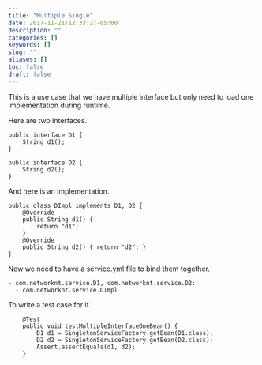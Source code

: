 ```yaml
---
title: "Multiple Single"
date: 2017-11-21T12:33:27-05:00
description: ""
categories: []
keywords: []
slug: ""
aliases: []
toc: false
draft: false
---
```


This is a use case that we have multiple interface but only need to load one implementation
during runtime. 

Here are two interfaces.

```
public interface D1 {
    String d1();
}

```

```
public interface D2 {
    String d2();
}

```

And here is an implementation.

```
public class DImpl implements D1, D2 {
    @Override
    public String d1() {
        return "d1";
    }
    @Override
    public String d2() { return "d2"; }
}

```

Now we need to have a service.yml file to bind them together.

```
- com.networknt.service.D1, com.networknt.service.D2:
  - com.networknt.service.DImpl

```

To write a test case for it.


```
    @Test
    public void testMultipleInterfaceOneBean() {
        D1 d1 = SingletonServiceFactory.getBean(D1.class);
        D2 d2 = SingletonServiceFactory.getBean(D2.class);
        Assert.assertEquals(d1, d2);
    }

```
